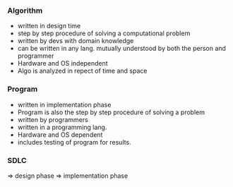 ### Algorithm
- written in design time
- step by step procedure of solving a computational problem
- written by devs with domain knowledge
- can be written in any lang. mutually understood by both the person and programmer
- Hardware and OS independent
- Algo is analyzed in repect of time and space

### Program
- written in implementation phase
- Program is also the step by step procedure of solving a problem
- written by programmers
- written in a programming lang.
- Hardware and OS dependent
- includes testing of program for results.


### SDLC
=> design phase
=> implementation phase



